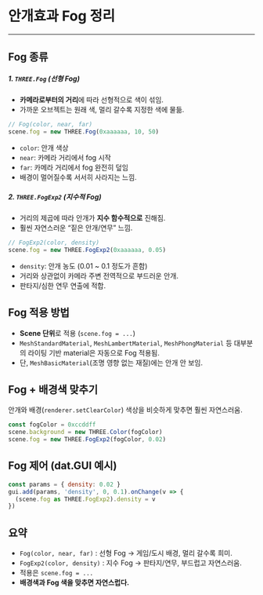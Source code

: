 # 안개효과 Fog 정리

---

## Fog 종류

##### 1. `THREE.Fog` (선형 Fog)

- **카메라로부터의 거리**에 따라 선형적으로 색이 섞임.
- 가까운 오브젝트는 원래 색, 멀리 갈수록 지정한 색에 물듦.

```js
// Fog(color, near, far)
scene.fog = new THREE.Fog(0xaaaaaa, 10, 50)
```

- `color`: 안개 색상
- `near`: 카메라 거리에서 fog 시작
- `far`: 카메라 거리에서 fog 완전히 덮임
- 배경이 멀어질수록 서서히 사라지는 느낌.

##### 2. `THREE.FogExp2` (지수적 Fog)

- 거리의 제곱에 따라 안개가 **지수 함수적으로** 진해짐.
- 훨씬 자연스러운 “짙은 안개/연무” 느낌.

```js
// FogExp2(color, density)
scene.fog = new THREE.FogExp2(0xaaaaaa, 0.05)
```

- `density`: 안개 농도 (0.01 ~ 0.1 정도가 흔함)
- 거리와 상관없이 카메라 주변 전역적으로 부드러운 안개.
-  판타지/심한 연무 연출에 적합.

## Fog 적용 방법

- **Scene 단위**로 적용 (`scene.fog = ...`)
- `MeshStandardMaterial`, `MeshLambertMaterial`, `MeshPhongMaterial` 등 대부분의 라이팅 기반 material은 자동으로 Fog 적용됨.
- 단, `MeshBasicMaterial`(조명 영향 없는 재질)에는 안개 안 보임.

## Fog + 배경색 맞추기

안개와 배경(`renderer.setClearColor`) 색상을 비슷하게 맞추면 훨씬 자연스러움.

```js
const fogColor = 0xccddff
scene.background = new THREE.Color(fogColor)
scene.fog = new THREE.FogExp2(fogColor, 0.02)
```

## Fog 제어 (dat.GUI 예시)

```js
const params = { density: 0.02 }
gui.add(params, 'density', 0, 0.1).onChange(v => {
  (scene.fog as THREE.FogExp2).density = v
})
```

##  요약

- `Fog(color, near, far)` : 선형 Fog → 게임/도시 배경, 멀리 갈수록 희미.
- `FogExp2(color, density)` : 지수 Fog → 판타지/연무, 부드럽고 자연스러움.
- 적용은 `scene.fog = ...`
- **배경색과 Fog 색을 맞추면 자연스럽다.**